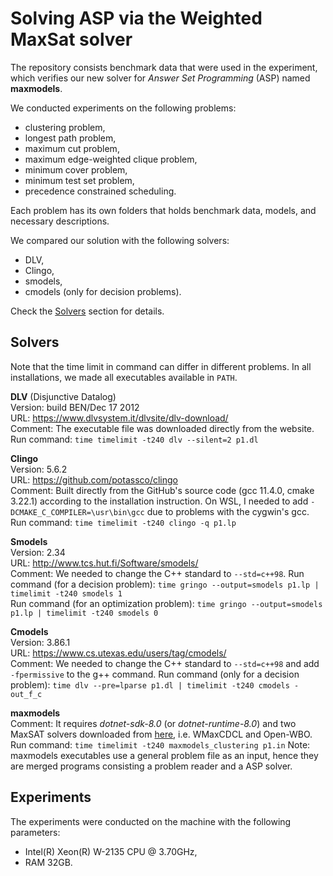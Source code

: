 # Solving ASP via the Weighted MaxSat solver

The repository consists benchmark data that were used in the experiment, which verifies our new solver for _Answer Set Programming_ (ASP) named **maxmodels**.

We conducted experiments on the following problems:

-   clustering problem,
-   longest path problem,
-   maximum cut problem,
-   maximum edge-weighted clique problem,
-   minimum cover problem,
-   minimum test set problem,
-   precedence constrained scheduling.

Each problem has its own folders that holds benchmark data, models, and necessary descriptions.

We compared our solution with the following solvers:

-   DLV,
-   Clingo,
-   smodels,
-   cmodels (only for decision problems).

Check the [Solvers](#solvers) section for details.

## Solvers

Note that the time limit in command can differ in different problems. In all installations, we made all executables available in `PATH`.

**DLV** (Disjunctive Datalog)  
Version: build BEN/Dec 17 2012  
URL: https://www.dlvsystem.it/dlvsite/dlv-download/  
Comment: The executable file was downloaded directly from the website.
Run command: `time timelimit -t240 dlv --silent=2 p1.dl`

**Clingo**  
Version: 5.6.2  
URL: https://github.com/potassco/clingo  
Comment: Built directly from the GitHub's source code (gcc 11.4.0, cmake 3.22.1) according to the installation instruction. On WSL, I needed to add `-DCMAKE_C_COMPILER=\usr\bin\gcc` due to problems with the cygwin's gcc.
Run command: `time timelimit -t240 clingo -q p1.lp`

**Smodels**  
Version: 2.34  
URL: http://www.tcs.hut.fi/Software/smodels/  
Comment: We needed to change the C++ standard to `--std=c++98`.
Run command (for a decision problem): `time gringo --output=smodels p1.lp | timelimit -t240 smodels 1`  
Run command (for an optimization problem): `time gringo --output=smodels p1.lp | timelimit -t240 smodels 0`

**Cmodels**  
Version: 3.86.1  
URL: https://www.cs.utexas.edu/users/tag/cmodels/  
Comment: We needed to change the C++ standard to `--std=c++98` and add `-fpermissive` to the g++ command.
Run command (only for a decision problem): `time dlv --pre=lparse p1.dl | timelimit -t240 cmodels -out_f_c`

**maxmodels**  
Comment: It requires _dotnet-sdk-8.0_ (or _dotnet-runtime-8.0_) and two MaxSAT solvers downloaded from [here](https://maxsat-evaluations.github.io/2023/descriptions.html), i.e. WMaxCDCL and Open-WBO.
Run command: `time timelimit -t240 maxmodels_clustering p1.in`
Note: maxmodels executables use a general problem file as an input, hence they are merged programs consisting a problem reader and a ASP solver.

## Experiments

The experiments were conducted on the machine with the following parameters:

-   Intel(R) Xeon(R) W-2135 CPU @ 3.70GHz,
-   RAM 32GB.
